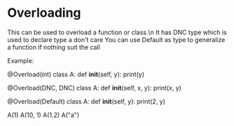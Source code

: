 # Overloading
This can be used to overload a function or class.\n
It has DNC type which is used to declare type a don't care
You can use Default as type to generalize a function if nothing suit the call

Example:


@Overload(int)
class A:
    def __init__(self, y):
        print(y)


@Overload(DNC, DNC)
class A:
    def __init__(self, x, y):
        print(x, y)


@Overload(Default)
class A:
    def __init__(self, y):
        print(2, y)


A(1)
A(10, 1)
A(1.2)
A("a")
